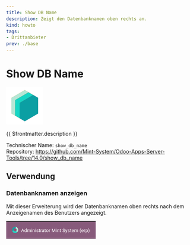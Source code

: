 ```yaml
---
title: Show DB Name
description: Zeigt den Datenbanknamen oben rechts an.   
kind: howto
tags:
- Drittanbieter
prev: ./base
---
```

# Show DB Name
![icon_oms_box](attachments/icons_odoo_mint_system.png)

{{ $frontmatter.description }}

Technischer Name: `show_db_name`\
Repository: <https://github.com/Mint-System/Odoo-Apps-Server-Tools/tree/14.0/show_db_name>

## Verwendung

### Datenbanknamen anzeigen

Mit dieser Erweiterung wird der Datenbanknamen oben rechts nach dem Anzeigenamen des Benutzers angezeigt.

![](attachments/Show%20DB%20Name.png)